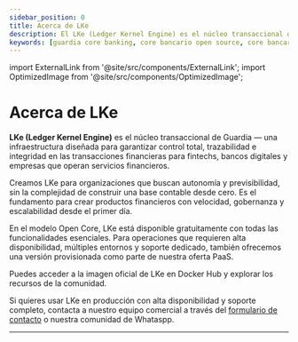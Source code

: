 ```yaml
---
sidebar_position: 0
title: Acerca de LKe
description: El LKe (Ledger Kernel Engine) es el núcleo transaccional de Guardia, ideal para fintechs y bancos digitales que buscan escalabilidad, seguridad e integridad en tiempo real.
keywords: [guardia core banking, core bancario open source, core bancario escalable, ledger transaccional, transacciones en tiempo real]
---
```


import ExternalLink from '@site/src/components/ExternalLink';
import OptimizedImage from '@site/src/components/OptimizedImage';

# Acerca de LKe

**LKe (Ledger Kernel Engine)** es el núcleo transaccional de Guardia — una infraestructura diseñada para garantizar control total, trazabilidad e integridad en las transacciones financieras para fintechs, bancos digitales y empresas que operan servicios financieros.

Creamos LKe para organizaciones que buscan autonomía y previsibilidad, sin la complejidad de construir una base contable desde cero. Es el fundamento para crear productos financieros con velocidad, gobernanza y escalabilidad desde el primer día.

En el modelo Open Core, LKe está disponible gratuitamente con todas las funcionalidades esenciales. Para operaciones que requieren alta disponibilidad, múltiples entornos y soporte dedicado, también ofrecemos una versión provisionada como parte de nuestra oferta PaaS.

Puedes acceder a la imagen oficial de LKe en <ExternalLink type="DOCKER_HUB">Docker Hub</ExternalLink> y explorar los recursos de la comunidad.

Si quieres usar LKe en producción con alta disponibilidad y soporte completo, contacta a nuestro equipo comercial a través del [formulario de contacto](https://guardia.finance/#contact-us) o nuestra comunidad de <ExternalLink type="WHATSAPP_COMMUNITY">Whataspp</ExternalLink>.

---

<OptimizedImage
  src="/img/banner-LKe.svg"
  alt="Ledger Kernel Engine Banner"
  width={960}
  height={200}
/>

